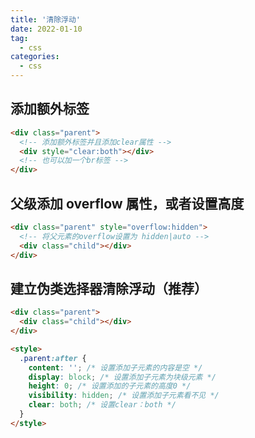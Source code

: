 ```yaml
---
title: '清除浮动'
date: 2022-01-10
tag:
  - css
categories:
  - css
---
```


## 添加额外标签

```html
<div class="parent">
  <!-- 添加额外标签并且添加clear属性 -->
  <div style="clear:both"></div>
  <!-- 也可以加一个br标签 -->
</div>
```

## 父级添加 overflow 属性，或者设置高度

```html
<div class="parent" style="overflow:hidden">
  <!-- 将父元素的overflow设置为 hidden|auto -->
  <div class="child"></div>
</div>
```

## 建立伪类选择器清除浮动（推荐）

```html
<div class="parent">
  <div class="child"></div>
</div>

<style>
  .parent:after {
    content: ''; /* 设置添加子元素的内容是空 */
    display: block; /* 设置添加子元素为块级元素 */
    height: 0; /* 设置添加的子元素的高度0 */
    visibility: hidden; /* 设置添加子元素看不见 */
    clear: both; /* 设置clear：both */
  }
</style>
```
